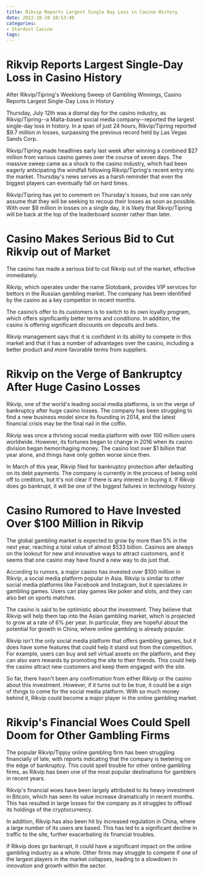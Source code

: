 ```yaml
---
title: Rikvip Reports Largest Single Day Loss in Casino History 
date: 2022-10-18 18:53:40
categories:
- Stardust Casino
tags:
---
```



#  Rikvip Reports Largest Single-Day Loss in Casino History 


After Rikvip/Tipring's Weeklong Sweep of Gambling Winnings, Casino Reports Largest Single-Day Loss in History

Thursday, July 12th was a dismal day for the casino industry, as Rikvip/Tipring--a Malta-based social media company--reported the largest single-day loss in history. In a span of just 24 hours, Rikvip/Tipring reported $9.7 million in losses, surpassing the previous record held by Las Vegas Sands Corp.

Rikvip/Tipring made headlines early last week after winning a combined $27 million from various casino games over the course of seven days. The massive sweep came as a shock to the casino industry, which had been eagerly anticipating the windfall following Rikvip/Tipring's recent entry into the market. Thursday's news serves as a harsh reminder that even the biggest players can eventually fall on hard times.

Rikvip/Tipring has yet to comment on Thursday's losses, but one can only assume that they will be seeking to recoup their losses as soon as possible. With over $9 million in losses on a single day, it is likely that Rikvip/Tipring will be back at the top of the leaderboard sooner rather than later.

#  Casino Makes Serious Bid to Cut Rikvip out of Market 

The casino has made a serious bid to cut Rikvip out of the market, effective immediately.

Rikvip, which operates under the name Slotobank, provides VIP services for bettors in the Russian gambling market. The company has been identified by the casino as a key competitor in recent months.

The casino’s offer to its customers is to switch to its own loyalty program, which offers significantly better terms and conditions. In addition, the casino is offering significant discounts on deposits and bets.

Rikvip management says that it is confident in its ability to compete in this market and that it has a number of advantages over the casino, including a better product and more favorable terms from suppliers.

#  Rikvip on the Verge of Bankruptcy After Huge Casino Losses 

Rikvip, one of the world's leading social media platforms, is on the verge of bankruptcy after huge casino losses. The company has been struggling to find a new business model since its founding in 2014, and the latest financial crisis may be the final nail in the coffin.

Rikvip was once a thriving social media platform with over 100 million users worldwide. However, its fortunes began to change in 2016 when its casino division began hemorrhaging money. The casino lost over $1 billion that year alone, and things have only gotten worse since then.

In March of this year, Rikvip filed for bankruptcy protection after defaulting on its debt payments. The company is currently in the process of being sold off to creditors, but it's not clear if there is any interest in buying it. If Rikvip does go bankrupt, it will be one of the biggest failures in technology history.

#  Casino Rumored to Have Invested Over $100 Million in Rikvip 

The global gambling market is expected to grow by more than 5% in the next year, reaching a total value of almost $533 billion. Casinos are always on the lookout for new and innovative ways to attract customers, and it seems that one casino may have found a new way to do just that.

According to rumors, a major casino has invested over $100 million in Rikvip, a social media platform popular in Asia. Rikvip is similar to other social media platforms like Facebook and Instagram, but it specializes in gambling games. Users can play games like poker and slots, and they can also bet on sports matches.

The casino is said to be optimistic about the investment. They believe that Rikvip will help them tap into the Asian gambling market, which is projected to grow at a rate of 6% per year. In particular, they are hopeful about the potential for growth in China, where online gambling is already popular.

Rikvip isn't the only social media platform that offers gambling games, but it does have some features that could help it stand out from the competition. For example, users can buy and sell virtual assets on the platform, and they can also earn rewards by promoting the site to their friends. This could help the casino attract new customers and keep them engaged with the site.

So far, there hasn't been any confirmation from either Rikvip or the casino about this investment. However, if it turns out to be true, it could be a sign of things to come for the social media platform. With so much money behind it, Rikvip could become a major player in the online gambling market.

#  Rikvip's Financial Woes Could Spell Doom for Other Gambling Firms

The popular Rikvip/Tipjoy online gambling firm has been struggling financially of late, with reports indicating that the company is teetering on the edge of bankruptcy. This could spell trouble for other online gambling firms, as Rikvip has been one of the most popular destinations for gamblers in recent years.

Rikvip's financial woes have been largely attributed to its heavy investment in Bitcoin, which has seen its value increase dramatically in recent months. This has resulted in large losses for the company as it struggles to offload its holdings of the cryptocurrency.

In addition, Rikvip has also been hit by increased regulation in China, where a large number of its users are based. This has led to a significant decline in traffic to the site, further exacerbating its financial troubles.

If Rikvip does go bankrupt, it could have a significant impact on the online gambling industry as a whole. Other firms may struggle to compete if one of the largest players in the market collapses, leading to a slowdown in innovation and growth within the sector.